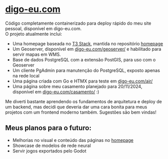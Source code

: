 # [digo-eu.com](https://digo-eu.com)
Código completamente containerizado para deploy rápido do meu site pessoal, disponível em digo-eu.com. <br>
O projeto atualmente inclui:
<ul>
<li> Uma homepage baseada no <a href="https://create.t3.gg/">T3 Stack</a>, mantida no repositório <a href="https://github.com/digo-eu/homepage">homepage</a> </li>
<li> Um Geoserver, disponível em <a href="https://digo-eu.com/geoserver/">digo-eu.com/geoserver/</a> e habilitado para servir mapas em WMS. </li>
<li> Base de dados PostgreSQL com a extensão PostGIS, para uso com o Geoserver </li>
<li> Um cliente PgAdmin para manutenção do PostgreSQL, exposto apenas na rede local </li>
<li> Uma página criada com Go e HTMX para teste em <a href="https://digo-eu.com/air/">digo-eu.com/air/</a> </li>
<li> Uma página sobre meu casamento planejado para 20/11/2024, disponível em <a href="https://digo-eu.com/casamento/">digo-eu.com/casamento/</a> :) </li>
</ul>
Me diverti bastante aprendendo os fundamentos de arquitetura e deploy de um backend, mas decidi que deveria dar uma cara bonita para meus projetos com um frontend moderno também. Sugestões são bem vindas!
<h2> Meus planos para o futuro: </h2>
<ul>
<li> Melhorias no visual e conteúdo das páginas no <a href="https://github.com/digo-eu/homepage">homepage</a> </li>
<li> Showcase de modelos de rede neural </li>
<li> Servir jogos exportados pelo Godot </li>
</ul>
